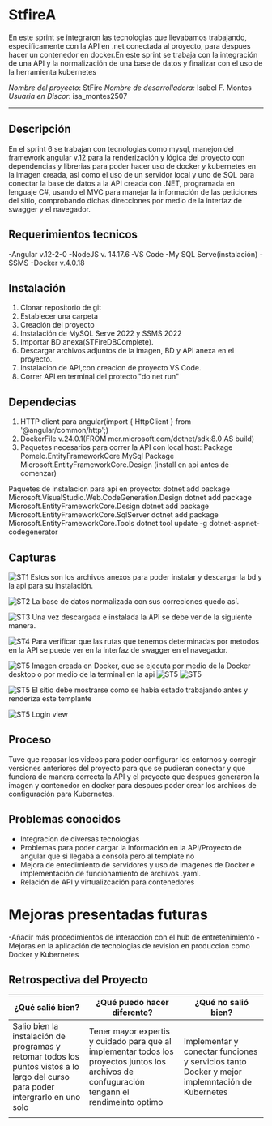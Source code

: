 # StfireA

En este sprint se integraron las tecnologias que llevabamos trabajando, especificamente con la API en .net conectada al proyecto, para despues hacer un contenedor en docker.En este sprint se trabaja con la integración de una API y la normalización de una base de datos y finalizar con el uso de la herramienta kubernetes

*Nombre del proyecto*: StFire
*Nombre de desarrolladora:* Isabel F. Montes
*Usuaria en Discor*: isa_montes2507

---

## Descripción
En el sprint 6 se trabajan con tecnologias como mysql, manejon del framework angular v.12 para la renderización y lógica del proyecto con dependencias y librerias para poder hacer uso de docker y kubernetes en la imagen creada, asi como el uso de un servidor local y uno de SQL para conectar la base de datos a la API creada con .NET, programada en lenguaje C#, usando el MVC para manejar la información de las peticiones del sitio, comprobando dichas direcciones por medio de la interfaz de swagger y el navegador. 


## Requerimientos tecnicos

-Angular v.12-2-0
-NodeJS v. 14.17.6
-VS Code
-My SQL Serve(instalación)
-SSMS
-Docker v.4.0.18

## Instalación

1. Clonar repositorio de git
2. Establecer una carpeta 
3. Creación del proyecto
5. Instalación de MySQL Serve 2022 y SSMS 2022
6. Importar BD anexa(STFireDBComplete).
7. Descargar archivos adjuntos de la imagen, BD y API anexa en el proyecto. 
8. Instalacion de API,con creacion de proyecto VS  Code. 
9. Correr API en terminal del protecto."do net run"

## Dependecias

1. HTTP client para angular(import { HttpClient } from '@angular/common/http';)
2. DockerFile v.24.0.1(FROM mcr.microsoft.com/dotnet/sdk:8.0 AS build)
3. Paquetes necesarios para correr la API con local host: 
Package Pomelo.EntityFrameworkCore.MySql
Package Microsoft.EntityFrameworkCore.Design
(install en api antes de comenzar)

Paquetes de instalacion para api en proyecto:
dotnet add package Microsoft.VisualStudio.Web.CodeGeneration.Design
dotnet add package Microsoft.EntityFrameworkCore.Design
dotnet add package Microsoft.EntityFrameworkCore.SqlServer
dotnet add package Microsoft.EntityFrameworkCore.Tools
dotnet tool update -g dotnet-aspnet-codegenerator


## Capturas

![ST1](./capturas/imagenes/capturas/imagenes/1SP6.jpg)
Estos son los archivos anexos para poder instalar y descargar la bd y la api para su instalación. 

![ST2](./capturas/imagenes/capturas/imagenes/2SP6.jpg)
La base de datos normalizada con sus correciones quedo así.

![ST3](./capturas/imagenes/capturas/imagenes/3SP6.jpg)
Una vez descargada e instalada la API se debe ver de la siguiente manera. 

![ST4](./capturas/imagenes/capturas/imagenes/4SP6.jpg)
Para verificar que las rutas que tenemos determinadas por metodos en la API se puede ver en la interfaz de swagger en el navegador.

![ST5](./capturas/imagenes/capturas/imagenes/7SP6.jpg)
Imagen creada en Docker, que se ejecuta por medio de la Docker desktop o por medio de la terminal en la api
![ST5](./capturas/imagenes/capturas/imagenes/8SP6.jpg)
![ST5](./capturas/imagenes/capturas/imagenes/9SP6.jpg)

![ST5](./capturas/imagenes/capturas/imagenes/5SP6.jpg)
El sitio debe mostrarse como se había estado trabajando antes y renderiza este templante

![ST5](./capturas/imagenes/capturas/imagenes/6SP6.jpg)
Login view


## Proceso

Tuve que repasar los videos para poder configurar los entornos y corregir versiones anteriores del proyecto para que se pudieran conectar y que funciora de manera correcta la API y el proyecto que despues generaron la imagen y contenedor en docker para despues poder crear los archicos de configuración para Kubernetes. 

## Problemas conocidos

- Integracíon de diversas tecnologias
- Problemas para poder cargar la información en la API/Proyecto de angular que si llegaba a consola pero al template no
- Mejora de entedimiento de servidores y uso de imagenes de Docker e implementación de funcionamiento de archivos .yaml.  
- Relación de API y virtualizcación para contenedores 

# Mejoras presentadas futuras
-Añadir más procedimientos de interacción con el hub de entretenimiento
-Mejoras en la aplicación de tecnologias de revision en produccion como Docker y Kubernetes

## Retrospectiva del Proyecto

| ¿Qué salió bien? | ¿Qué puedo hacer diferente? | ¿Qué no salió bien? |
|------------------|-----------------------------|---------------------|
| Salio bien la instalación de programas y retomar todos los puntos vistos a lo largo del curso para poder intergrarlo en uno solo | Tener mayor expertis y cuidado para que al implementar todos los proyectos juntos los archivos de confuguración tengann el rendimeinto optimo| Implementar y conectar funciones y servicios tanto Docker y mejor implemntación de Kubernetes   
|                  |                             |                     |







